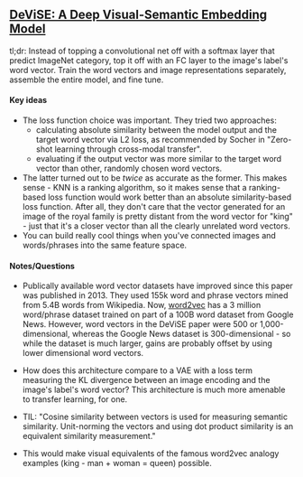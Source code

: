 ## [DeViSE: A Deep Visual-Semantic Embedding Model](https://research.google.com/pubs/pub41869.html)

tl;dr: Instead of topping a convolutional net off with a softmax layer that predict ImageNet category, top it off with an FC layer to the image's label's word vector. Train the word vectors and image representations separately, assemble the entire model, and fine tune.

#### Key ideas

* The loss function choice was important. They tried two approaches:
  * calculating absolute similarity between the model output and the target word vector via L2 loss, as recommended by Socher in "Zero-shot learning through cross-modal transfer".
  * evaluating if the output vector was more similar to the target word vector than other, randomly chosen word vectors.
* The latter turned out to be _twice_ as accurate as the former. This makes sense - KNN is a ranking algorithm, so it makes sense that a ranking-based loss function would work better than an absolute similarity-based loss function. After all, they don't care that the vector generated for an image of the royal family is pretty distant from the word vector for "king" - just that it's a closer vector than all the clearly unrelated word vectors.
* You can build really cool things when you've connected images and words/phrases into the same feature space.

#### Notes/Questions

* Publically available word vector datasets have improved since this paper was published in 2013. They used 155k word and phrase vectors mined from 5.4B words from Wikipedia. Now, [word2vec](https://code.google.com/archive/p/word2vec/) has a 3 million word/phrase dataset trained on part of a 100B word dataset from Google News. However, word vectors in the DeViSE paper were 500 or 1,000-dimensional, whereas the Google News dataset is 300-dimensional - so while the dataset is much larger, gains are probably offset by using lower dimensional word vectors.

* How does this architecture compare to a VAE with a loss term measuring the KL divergence between an image encoding and the image's label's word vector? This architecture is much more amenable to transfer learning, for one.

* TIL: "Cosine similarity between vectors is used for measuring semantic similarity. Unit-norming the vectors and using dot product similarity is an equivalent similarity measurement."

* This would make visual equivalents of the famous word2vec analogy examples (king - man + woman = queen) possible.

